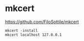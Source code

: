 # mkcert

https://github.com/FiloSottile/mkcert

    mkcert -install
    mkcert localhost 127.0.0.1
